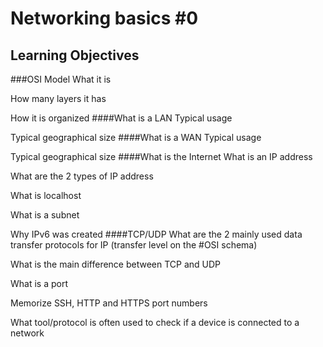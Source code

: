 # Networking basics #0
## Learning Objectives
###OSI Model
What it is

How many layers it has

How it is organized
####What is a LAN
Typical usage

Typical geographical size
####What is a WAN
Typical usage

Typical geographical size
####What is the Internet
What is an IP address

What are the 2 types of IP address

What is localhost

What is a subnet

Why IPv6 was created
####TCP/UDP
What are the 2 mainly used data transfer protocols for IP (transfer level on the #OSI schema)

What is the main difference between TCP and UDP

What is a port

Memorize SSH, HTTP and HTTPS port numbers

What tool/protocol is often used to check if a device is connected to a network
